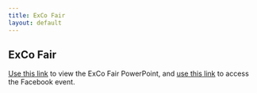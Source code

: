 ```yaml
---
title: ExCo Fair
layout: default
---
```

## ExCo Fair

<p><a href="https://docs.google.com/presentation/d/1n_qulbm4Do86LQ9KlzpcUid_PlrXqN0VFSDWvoNjsuM/edit?ts=600e7211#slide=id.g9183319e13_2_0">Use this link</a> to view the ExCo Fair PowerPoint, and <a href="https://fb.me/e/1f1byEw0x">use this link</a> to access the Facebook event.</p>
